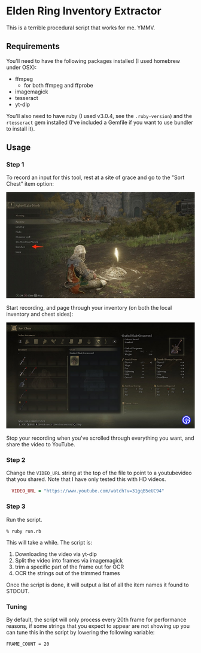 # Elden Ring Inventory Extractor

This is a terrible procedural script that works for me.  YMMV.

## Requirements

You'll need to have the following packages installed (I used homebrew under OSX):
* ffmpeg
    * for both ffmpeg and ffprobe
* imagemagick
* tesseract  
* yt-dlp

You'll also need to have ruby (I used v3.0.4, see the `.ruby-version`) and the
`rtesseract` gem installed (I've included a Gemfile if you want to use bundler
to install it).

## Usage

### Step 1

To record an input for this tool, rest at a site of grace and go to the "Sort Chest" item option:

![](img/main-menu.jpg)

Start recording, and page through your inventory (on both the local inventory and chest sides):

![](img/sort-chest.jpg)

Stop your recording when you've scrolled through everything you want, and share the video to YouTube.

### Step 2

Change the `VIDEO_URL` string at the top of the file to point to a youtubevideo that
you shared.  Note that I have only tested this with HD videos.

```ruby
  VIDEO_URL = "https://www.youtube.com/watch?v=31gqB5eUC94"
```

### Step 3

Run the script.

```
% ruby run.rb
```

This will take a while.  The script is:

1. Downloading the video via yt-dlp
2. Split the video into frames via imagemagick
3. trim a specific part of the frame out for OCR
4. OCR the strings out of the trimmed frames

Once the script is done, it will output a list of all the item names it found to STDOUT.

### Tuning

By default, the script will only process every 20th frame for performance reasons, if some 
strings that you expect to appear are not showing up you can tune this in the script by
lowering the following variable:

```
FRAME_COUNT = 20
```
